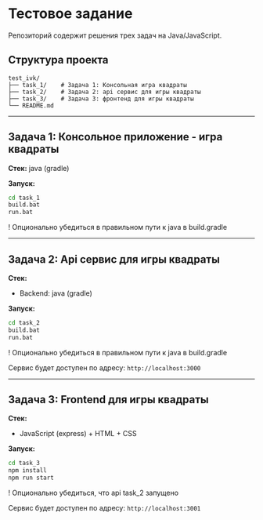 # Тестовое задание

Репозиторий содержит решения трех задач на Java/JavaScript.

## Структура проекта

```
test_ivk/
├── task_1/    # Задача 1: Консольная игра квадраты
├── task_2/    # Задача 2: api сервис для игры квадраты
├── task_3/    # Задача 3: фронтенд для игры квадраты
└── README.md
```

---

## Задача 1: Консольное приложение - игра квадраты

**Стек:** java (gradle)

**Запуск:**
```bash
cd task_1
build.bat
run.bat
```

! Опционально убедиться в правильном пути к java в build.gradle

---

## Задача 2: Api сервис для игры квадраты

**Стек:** 
- Backend: java (gradle)

**Запуск:**
```bash
cd task_2
build.bat
run.bat
```

! Опционально убедиться в правильном пути к java в build.gradle

Сервис будет доступен по адресу: `http://localhost:3000`

---

## Задача 3: Frontend для игры квадраты

**Стек:**
- JavaScript (express) + HTML + CSS

**Запуск:**
```bash
cd task_3
npm install
npm run start
```

! Опционально убедиться, что api task_2 запущено

Сервис будет доступен по адресу: `http://localhost:3001`